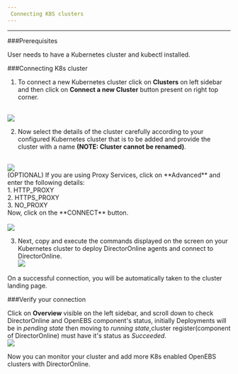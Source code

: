 ```yaml
---
 Connecting K8S clusters
---
```


------


###Prerequisites

User needs to have a Kubernetes cluster and kubectl installed. 

###Connecting K8s cluster

1.  To connect a new Kubernetes cluster click on **Clusters** on left sidebar and then click on <b>Connect a new Cluster</b> button present on right top corner.
</br>
  <img src="/home/anupriya/mayadata-docs/docs/assets/product/CreateCluster.png"  style="width:550px margin-left:20px;">
       

2.  Now select the details of the cluster carefully according to your configured Kubernetes cluster          that is to be added and provide the cluster with a name **(NOTE: Cluster cannot be renamed)**.
</br>
  <img src="/home/anupriya/mayadata-docs/docs/assets/product/ClusterConnect.png"  style="width:600px margin-left:20px;">   
  <br>
        (OPTIONAL)
        If you are using Proxy Services, click on **Advanced** and enter the following details:</br>
        1. HTTP_PROXY</br>
        2. HTTPS_PROXY</br>
        3. NO_PROXY </br>
        Now, click on the **CONNECT** button.<br>
</br>
  <img src="/home/anupriya/mayadata-docs/docs/assets/product/Connect2.png"  style="width:600px margin-left:20px;">

3. Next, copy and execute the commands displayed on the screen on your Kubernetes cluster to deploy          DirectorOnline agents and connect to DirectorOnline.</br>
       <img src="/home/anupriya/mayadata-docs/docs/assets/product/Connection.png"  style="width:600px margin-left:20px;">
   
  On a successful connection, you will be automatically taken to the cluster landing page.

###Verify your connection

Click on **Overview** visible on the left sidebar, and scroll down to check  DirectorOnline and OpenEBS component's status, initially Deployments will be in *pending state* then moving to *running state*,cluster register(component of DirectorOnline) must have it's status as *Succeeded*.</br>
<img src="/home/anupriya/mayadata-docs/docs/assets/product/verify_setup.png"  style="width:600px margin-left:20px;">


Now you can monitor your cluster and add more K8s enabled OpenEBS clusters with DirectorOnline.

